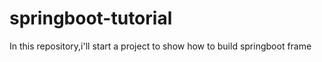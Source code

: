 # springboot-tutorial
In this repository,i'll start a project to show how to build springboot frame
